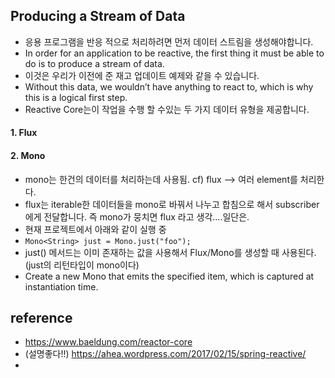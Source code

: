 ## Producing a Stream of Data
- 응용 프로그램을 반응 적으로 처리하려면 먼저 데이터 스트림을 생성해야합니다. 
- In order for an application to be reactive, the first thing it must be able to do is to produce a stream of data. 
- 이것은 우리가 이전에 준 재고 업데이트 예제와 같을 수 있습니다. 
- Without this data, we wouldn’t have anything to react to, which is why this is a logical first step. 
- Reactive Core는이 작업을 수행 할 수있는 두 가지 데이터 유형을 제공합니다.


#### 1. Flux

#### 2. Mono
- mono는 한건의 데이터를 처리하는데 사용됨. cf) flux --> 여러 element를 처리한다. 
- flux는 iterable한 데이터들을 mono로 바꿔서 나누고 합침으로 해서 subscriber에게 전달합니다. 즉 mono가 뭉치면 flux 라고 생각....일단은.
- 현재 프로젝트에서 아래와 같이 실행 중
- `Mono<String> just = Mono.just("foo");`
- just() 메서드는 이미 존재하는 값을 사용해서 Flux/Mono를 생성할 때 사용된다. (just의 리턴타입이 mono이다)
- Create a new Mono that emits the specified item, which is captured at instantiation time.



## reference
- https://www.baeldung.com/reactor-core
- (설명좋다!!) https://ahea.wordpress.com/2017/02/15/spring-reactive/
- 
